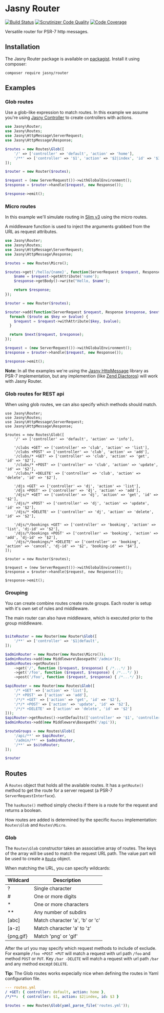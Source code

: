 Jasny Router
============

[![Build Status](https://secure.travis-ci.org/jasny/router.png?branch=master)](http://travis-ci.org/jasny/router)
[![Scrutinizer Code Quality](https://scrutinizer-ci.com/g/jasny/router/badges/quality-score.png?b=master)](https://scrutinizer-ci.com/g/jasny/router/?branch=master)
[![Code Coverage](https://scrutinizer-ci.com/g/jasny/router/badges/coverage.png?b=master)](https://scrutinizer-ci.com/g/jasny/router/?branch=master)

Versatile router for PSR-7 http messages.


Installation
---

The Jasny Router package is available on [packagist](https://packagist.org/packages/jasny/router). Install it using
composer:

    composer require jasny/router


Examples
---

### Glob routes

Use a glob-like expression to match routes. In this example we assume you're using
[Jasny Controller](http://www.github.com/jasny/controller) to create controllers with actions.

```php
use Jasny\Router;
use Jasny\Routes;
use Jasny\HttpMessage\ServerRequest;
use Jasny\HttpMessage\Response;

$routes = new Routes\Glob([
    '/' => ['controller' => 'default', 'action' => 'home'],
    '/**' => ['controller' => '$1', 'action' => '$2|index', 'id' => '$3']
]);

$router = new Router($routes);

$request = (new ServerRequest())->withGlobalEnvironment();
$response = $router->handle($request, new Response());

$response->emit();
```

### Micro routes

In this example we'll simulate routing in [Slim v3](http://www.slimframework.com/) using the micro routes.

A middleware function is used to inject the arguments grabbed from the URL as request attributes.

```php
use Jasny\Router;
use Jasny\Routes;
use Jasny\HttpMessage\ServerRequest;
use Jasny\HttpMessage\Response;

$routes = new Routes\Micro();

$routes->get('/hello/{name}', function(ServerRequest $request, Response $response) {
    $name = $request->getAttribute('name');
    $response->getBody()->write("Hello, $name");

    return $response;
});

$router = new Router($routes);

$router->add(function(ServerRequest $request, Response $response, $next) {
  foreach ($route as $key => $value) {
    $request = $request->withAttribute($key, $value);
  }

  return $next($request, $response);
});

$request = (new ServerRequest())->withGlobalEnvironment();
$response = $router->handle($request, new Response());

$response->emit();
```

**Note:** In all the examples we're using the [Jasny HttpMessage](https://github.com/jasny/http-message) library as
PSR-7 implementation, but any implemention (like [Zend Diactoros](https://github.com/zendframework/zend-diactoros)) will
work with Jasny Router.


### Glob routes for REST api

When using glob routes, we can also specify which methods should match.

```
use Jasny\Router;
use Jasny\Routes;
use Jasny\HttpMessage\ServerRequest;
use Jasny\HttpMessage\Response;

$routes = new Routes\Glob([
    '/' => ['controller' => 'default', 'action' => 'info'],

    '/clubs +GET' => ['controller' => 'club', 'action' => 'list'],
    '/clubs +POST' => ['controller' => 'club', 'action' => 'add'],
    '/clubs/* +GET' => ['controller' => 'club', 'action' => 'get', 'id' => '$2'],
    '/clubs/* +POST' => ['controller' => 'club', 'action' => 'update', 'id' => '$2'],
    '/clubs/* +DELETE' => ['controller' => 'club', 'action' => 'delete', 'id' => '$2'],

    '/djs +GET' => ['controller' => 'dj', 'action' => 'list'],
    '/djs +POST' => ['controller' => 'dj', 'action' => 'add'],
    '/djs/* +GET' => ['controller' => 'dj', 'action' => 'get', 'id' => '$2'],
    '/djs/* +POST' => ['controller' => 'dj', 'action' => 'update', 'id' => '$2'],
    '/djs/* +DELETE' => ['controller' => 'dj', 'action' => 'delete', 'id' => '$2'],

    '/djs/*/bookings +GET' => ['controller' => 'booking', 'action' => 'list', 'dj-id' => '$2'],
    '/djs/*/bookings +POST' => ['controller' => 'booking', 'action' => 'add', 'dj-id' => '$2'],
    '/djs/*/bookings/* +DELETE' => ['controller' => 'booking', 'action' => 'cancel', 'dj-id' => '$2', 'booking-id' => '$4'],
]);

$router = new Router($routes);

$request = (new ServerRequest())->withGlobalEnvironment();
$response = $router->handle($request, new Response());

$response->emit();
```

### Grouping

You can create combine routes create route groups. Each router is setup with it's own set of rules and middleware.

The main router can also have middleware, which is executed prior to the group middleware.

```php

$siteRouter = new Router(new Router\Glob([
    '/**' => ['controller' => '$1|default', 
]);

$adminRouter = new Router(new Routes\Micro());
$adminRoutes->add(new Middleware\Basepath('/admin'));
$adminRoutes->getRoutes()
    ->get('/', function ($request, $response) { /*...*/ })
    ->get('/foo', function ($request, $response) { /*...*/ })
    ->post('/foo', function ($request, $response) { /*...*/ });

$apiRouter = new Router(new Routes\Glob([
    '/* +GET' => ['action' => 'list'],
    '/* +POST' => ['action' => 'add'],
    '/*/* +GET' => ['action' => 'get', 'id' => '$2'],
    '/*/* +POST' => ['action' => 'update', 'id' => '$2'],
    '/*/* +DELETE' => ['action' => 'delete', 'id' => '$2']
]));
$apiRouter->getRoutes()->setDefaults(['controller' => '$1', 'controller-group' => 'api']);
$adminRoutes->add(new Middleware\Basepath('/api'));

$routeGroups = new Routes\Glob([
    '/api/**' => $apiRouter,
    '/admin/**' => $adminRouter,
    '/**' => $siteRouter;
]);

$router

```
Routes
---

A `Routes` object that holds all the available routes. It has a `getRoute()` method to get the route for a server
request (a PSR-7 `ServerRequestInterface`).

The `hasRoute()` method simply checks if there is a route for the request and returns a boolean.

How routes are added is determined by the specific `Routes` implementation: `Routes\Glob` and `Routes\Micro`.

### Glob

The `Routes\Glob` constructor takes an associative array of routes. The keys of the array will be used to match the
request URL path. The value part will be used to create a [`Route`](#route) object.

When matching the URL, you can specify wildcards:

| Wildcard  | Description                     |
| --------- | ------------------------------- |
| ?         | Single character                |
| #         | One or more digits              |
| *         | One or more characters          |
| **        | Any number of subdirs           |
| [abc]     | Match character 'a', 'b' or 'c' |
| [a-z]     | Match character 'a' to 'z'      |
| {png,gif} | Match 'png' or 'gif'            |

After the url you may specify which request methods to include of exclude. For example `/foo +POST +PUT` will match a
request with url path `/foo` and method `POST` or `PUT`. Key `/bar -DELETE` will match a request with url path `/bar`
and any method except `DELETE`.




**Tip:** The Glob routes works expecially nice when defining the routes in Yaml configuration file.

```yaml
--- routes.yml
/ +GET: { controller: default, action: home },
/*/**:  { controller: $1, action: $2|index, id: $3 }
```

```php
$routes = new Routes\Glob(yaml_parse_file('routes.yml'));
```
